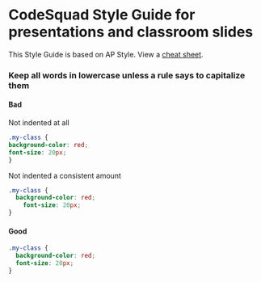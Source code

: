 # CodeSquad Style Guide for presentations and classroom slides

This Style Guide is based on AP Style.  View a <a href="https://www.thebalancesmb.com/associated-press-cheat-sheet-1360728#capitalization">cheat sheet</a>.

### Keep all words in lowercase unless a rule says to capitalize them

#### Bad
Not indented at all
```css
.my-class {
background-color: red;
font-size: 20px;
}
```

Not indented a consistent amount
```css
.my-class {
  background-color: red;
    font-size: 20px;
}
```

#### Good
```css
.my-class {
  background-color: red;
  font-size: 20px;
}
```

